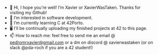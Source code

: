 - 👋 Hi, I hope you're well! I’m Xavier or XavierWasTaken. Thanks for visiting my Github!
- 👀 I’m interested in software development.
- 🌱 I’m currently learning C at 42Porto.
- 🖥️ I'll be continually uploading my finished projects at 42 to this page.
- 📫 How to reach me: feel free to send me an email @ pedromrxavier@gmail.com or a dm on discord @ xavierwastaken (or on slack @pda-roch if you are a 42 student!)

<!---
XavierWasTaken/XavierWasTaken is a ✨ special ✨ repository because its `README.md` (this file) appears on your GitHub profile.
You can click the Preview link to take a look at your changes.
--->

